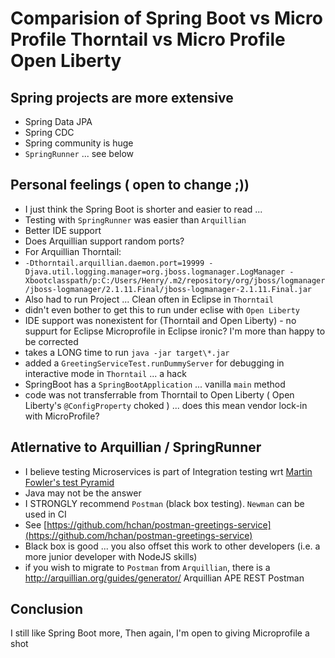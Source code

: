 # Comparision of Spring Boot vs Micro Profile Thorntail vs Micro Profile Open Liberty
## Spring projects are more extensive
- Spring Data JPA 
- Spring CDC 
- Spring community is huge
- `SpringRunner` ... see below

## Personal feelings ( open to change ;))
- I just think the Spring Boot is shorter and easier to read ... 
- Testing with `SpringRunner` was easier than `Arquillian`
- Better IDE support
- Does Arquillian support random ports?
- For Arquillian Thorntail:
- `-Dthorntail.arquillian.daemon.port=19999 -Djava.util.logging.manager=org.jboss.logmanager.LogManager -Xbootclasspath/p:C:/Users/Henry/.m2/repository/org/jboss/logmanager/jboss-logmanager/2.1.11.Final/jboss-logmanager-2.1.11.Final.jar`
- Also had to run Project ... Clean often in Eclipse in `Thorntail`
- didn't even bother to get this to run under eclise with `Open Liberty`
- IDE support was nonexistent for (Thorntail and Open Liberty) - no suppurt for Eclipse Microprofile in Eclipse ironic?  I'm more than happy to be corrected
- takes a LONG time to run `java -jar target\*.jar`
- added a `GreetingServiceTest.runDummyServer` for debugging in interactive mode in `Thorntail` ... a hack
- SpringBoot has a `SpringBootApplication` ... vanilla `main` method
- code was not transferrable from Thorntail to Open Liberty ( Open Liberty's `@ConfigProperty` choked ) ... does this mean vendor lock-in with MicroProfile?

## Atlernative to Arquillian / SpringRunner
- I believe testing Microservices is part of Integration testing wrt [Martin Fowler's test Pyramid](https://martinfowler.com/articles/practical-test-pyramid.html)
- Java may not be the answer
- I STRONGLY recommend `Postman` (black box testing).  `Newman` can be used in CI
- See [https://github.com/hchan/postman-greetings-service](https://github.com/hchan/postman-greetings-service)
- Black box is good ... you also offset this work to other developers (i.e. a more junior developer with NodeJS skills)
- if you wish to migrate to `Postman` from `Arquillian`, there is a http://arquillian.org/guides/generator/  Arquillian APE REST Postman

 
## Conclusion
I still like Spring Boot more,
Then again, I'm open to giving Microprofile a shot
